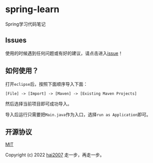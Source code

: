 # spring-learn
Spring学习代码笔记

## Issues
使用的时候遇到任何问题或有好的建议，请点击进入[issue](https://github.com/agile-contrib/spring-learn/issues)！

## 如何使用？

打开```eclipse```后，按照下面顺序导入下面：

```
[File] -> [Import] -> [Maven] -> [Existing Maven Projects]
```

然后选择当前项目即可成功导入。

导入后运行只需要把```Main.java```作为入口，选择```run as Application```即可。

开源协议
---------------------------------------
[MIT](https://github.com/agile-contrib/spring-learn/blob/master/LICENSE)

Copyright (c) 2022 [hai2007](https://hai2007.gitee.io/sweethome/) 走一步，再走一步。
